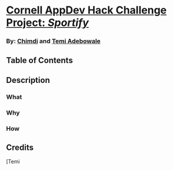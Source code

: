 # [Cornell AppDev Hack Challenge Project: _Sportify_](https://github.com/3TTemi/sportify-backend)
### By: [Chimdi](https://github.com/cejiogu) and [Temi Adebowale](https://github.com/3TTemi)

## Table of Contents

## Description
### What
### Why
### How

## Credits
[Temi

